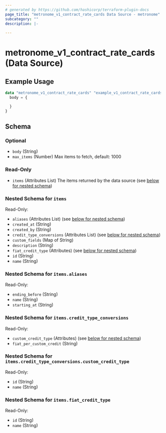 ```yaml
---
# generated by https://github.com/hashicorp/terraform-plugin-docs
page_title: "metronome_v1_contract_rate_cards Data Source - metronome"
subcategory: ""
description: |-
  
---
```


# metronome_v1_contract_rate_cards (Data Source)



## Example Usage

```terraform
data "metronome_v1_contract_rate_cards" "example_v1_contract_rate_cards" {
  body = {

  }
}
```

<!-- schema generated by tfplugindocs -->
## Schema

### Optional

- `body` (String)
- `max_items` (Number) Max items to fetch, default: 1000

### Read-Only

- `items` (Attributes List) The items returned by the data source (see [below for nested schema](#nestedatt--items))

<a id="nestedatt--items"></a>
### Nested Schema for `items`

Read-Only:

- `aliases` (Attributes List) (see [below for nested schema](#nestedatt--items--aliases))
- `created_at` (String)
- `created_by` (String)
- `credit_type_conversions` (Attributes List) (see [below for nested schema](#nestedatt--items--credit_type_conversions))
- `custom_fields` (Map of String)
- `description` (String)
- `fiat_credit_type` (Attributes) (see [below for nested schema](#nestedatt--items--fiat_credit_type))
- `id` (String)
- `name` (String)

<a id="nestedatt--items--aliases"></a>
### Nested Schema for `items.aliases`

Read-Only:

- `ending_before` (String)
- `name` (String)
- `starting_at` (String)


<a id="nestedatt--items--credit_type_conversions"></a>
### Nested Schema for `items.credit_type_conversions`

Read-Only:

- `custom_credit_type` (Attributes) (see [below for nested schema](#nestedatt--items--credit_type_conversions--custom_credit_type))
- `fiat_per_custom_credit` (String)

<a id="nestedatt--items--credit_type_conversions--custom_credit_type"></a>
### Nested Schema for `items.credit_type_conversions.custom_credit_type`

Read-Only:

- `id` (String)
- `name` (String)



<a id="nestedatt--items--fiat_credit_type"></a>
### Nested Schema for `items.fiat_credit_type`

Read-Only:

- `id` (String)
- `name` (String)
